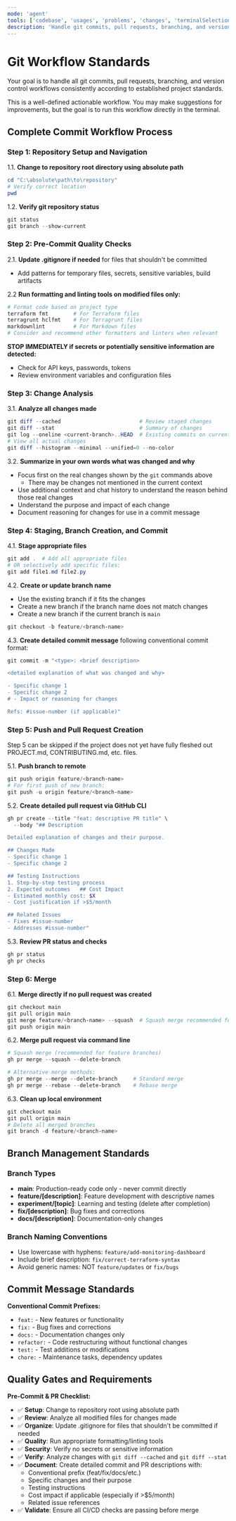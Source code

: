 ```yaml
---
mode: 'agent'
tools: ['codebase', 'usages', 'problems', 'changes', 'terminalSelection', 'terminalLastCommand', 'fetch', 'findTestFiles', 'githubRepo', 'editFiles', 'runCommands', 'search', 'get_syntax_docs', 'mermaid-diagram-validator', 'mermaid-diagram-preview']
description: 'Handle git commits, pull requests, branching, and version control workflows consistently'
---
```


# Git Workflow Standards

Your goal is to handle all git commits, pull requests, branching, and version control workflows consistently according to established project standards.

This is a well-defined actionable workflow. You may make suggestions for improvements, but the goal is to run this workflow directly in the terminal.

## Complete Commit Workflow Process

### Step 1: Repository Setup and Navigation

1.1. **Change to repository root directory using absolute path**

   ```powershell
   cd "C:\absolute\path\to\repository"
   # Verify correct location
   pwd
   ```

1.2. **Verify git repository status**

   ```powershell
   git status
   git branch --show-current
   ```

### Step 2: Pre-Commit Quality Checks

2.1. **Update .gitignore if needed** for files that shouldn't be committed

   - Add patterns for temporary files, secrets, sensitive variables, build artifacts

2.2 **Run formatting and linting tools on modified files only:**

```powershell
# Format code based on project type
terraform fmt        # For Terraform files
terragrunt hclfmt    # For Terragrunt files
markdownlint         # For Markdown files
# Consider and recommend other formatters and linters when relevant
```

**STOP IMMEDIATELY if secrets or potentially sensitive information are detected:**

- Check for API keys, passwords, tokens
- Review environment variables and configuration files

### Step 3: Change Analysis

3.1. **Analyze all changes made**

   ```powershell
   git diff --cached                         # Review staged changes
   git diff --stat                           # Summary of changes
   git log --oneline <current-branch>..HEAD  # Existing commits on current branch
   # View all actual changes
   git diff --histogram --minimal --unified=0 --no-color
   ```

3.2. **Summarize in your own words what was changed and why**

   - Focus first on the real changes shown by the `git` commands above
     - There may be changes not mentioned in the current context
   - Use additional context and chat history to understand the reason behind those real changes
   - Understand the purpose and impact of each change
   - Document reasoning for changes for use in a commit message

### Step 4: Staging, Branch Creation, and Commit

4.1. **Stage appropriate files**

   ```powershell
   git add .  # Add all appropriate files
   # OR selectively add specific files:
   git add file1.md file2.py
   ```

4.2. **Create or update branch name**

   - Use the existing branch if it fits the changes
   - Create a new branch if the branch name does not match changes
   - Create a new branch if the current branch is `main`

   ```powershell
   git checkout -b feature/<branch-name>
   ```

4.3. **Create detailed commit message** following conventional commit format:

   ```powershell
   git commit -m "<type>: <brief description>

   <detailed explanation of what was changed and why>

   - Specific change 1
   - Specific change 2
   # - Impact or reasoning for changes

   Refs: #issue-number (if applicable)"
   ```

### Step 5: Push and Pull Request Creation

Step 5 can be skipped if the project does not yet have fully fleshed out PROJECT.md, CONTRIBUTING.md, etc. files.

5.1. **Push branch to remote**

   ```powershell
   git push origin feature/<branch-name>
   # For first push of new branch:
   git push -u origin feature/<branch-name>
   ```

5.2. **Create detailed pull request via GitHub CLI**

   ```powershell
   gh pr create --title "feat: descriptive PR title" \
     --body "## Description

   Detailed explanation of changes and their purpose.

   ## Changes Made
   - Specific change 1
   - Specific change 2

   ## Testing Instructions
   1. Step-by-step testing process
   2. Expected outcomes   ## Cost Impact
   - Estimated monthly cost: $X
   - Cost justification if >$5/month

   ## Related Issues
   - Fixes #issue-number
   - Addresses #issue-number"
   ```

5.3. **Review PR status and checks**

   ```powershell
   gh pr status
   gh pr checks
   ```

### Step 6: Merge

6.1. **Merge directly if no pull request was created**
   ```powershell
   git checkout main
   git pull origin main
   git merge feature/<branch-name> --squash  # Squash merge recommended for feature branches
   git push origin main
   ```

6.2. **Merge pull request via command line**

   ```powershell
   # Squash merge (recommended for feature branches)
   gh pr merge --squash --delete-branch

   # Alternative merge methods:
   gh pr merge --merge --delete-branch     # Standard merge
   gh pr merge --rebase --delete-branch    # Rebase merge
   ```

6.3. **Clean up local environment**

   ```powershell
   git checkout main
   git pull origin main
   # Delete all merged branches
   git branch -d feature/<branch-name>
   ```

## Branch Management Standards

### Branch Types

- **main**: Production-ready code only - never commit directly
- **feature/[description]**: Feature development with descriptive names
- **experiment/[topic]**: Learning and testing (delete after completion)
- **fix/[description]**: Bug fixes and corrections
- **docs/[description]**: Documentation-only changes

### Branch Naming Conventions

- Use lowercase with hyphens: `feature/add-monitoring-dashboard`
- Include brief description: `fix/correct-terraform-syntax`
- Avoid generic names: NOT `feature/updates` or `fix/bugs`

## Commit Message Standards

**Conventional Commit Prefixes:**

- `feat:` - New features or functionality
- `fix:` - Bug fixes and corrections
- `docs:` - Documentation changes only
- `refactor:` - Code restructuring without functional changes
- `test:` - Test additions or modifications
- `chore:` - Maintenance tasks, dependency updates

## Quality Gates and Requirements

**Pre-Commit & PR Checklist:**

- ✅ **Setup**: Change to repository root using absolute path
- ✅ **Review**: Analyze all modified files for changes made
- ✅ **Organize**: Update .gitignore for files that shouldn't be committed if needed
- ✅ **Quality**: Run appropriate formatting/linting tools
- ✅ **Security**: Verify no secrets or sensitive information
- ✅ **Verify**: Analyze changes with `git diff --cached` and `git diff --stat`
- ✅ **Document**: Create detailed commit and PR descriptions with:
  - Conventional prefix (feat/fix/docs/etc.)
  - Specific changes and their purpose
  - Testing instructions
  - Cost impact if applicable (especially if >$5/month)
  - Related issue references
- ✅ **Validate**: Ensure all CI/CD checks are passing before merge
